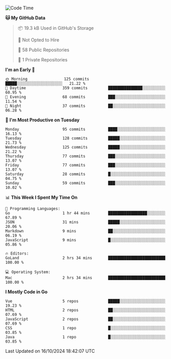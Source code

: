 <!--START_SECTION:waka-->
![Code Time](http://img.shields.io/badge/Code%20Time-1%2C306%20hrs%2042%20mins-blue)

**🐱 My GitHub Data** 

> 📦 19.3 kB Used in GitHub's Storage 
 > 
> 🚫 Not Opted to Hire
 > 
> 📜 58 Public Repositories 
 > 
> 🔑 1 Private Repositories 
 > 
**I'm an Early 🐤** 

```text
🌞 Morning                125 commits         █████░░░░░░░░░░░░░░░░░░░░   21.22 % 
🌆 Daytime                359 commits         ███████████████░░░░░░░░░░   60.95 % 
🌃 Evening                68 commits          ███░░░░░░░░░░░░░░░░░░░░░░   11.54 % 
🌙 Night                  37 commits          ██░░░░░░░░░░░░░░░░░░░░░░░   06.28 % 
```
📅 **I'm Most Productive on Tuesday** 

```text
Monday                   95 commits          ████░░░░░░░░░░░░░░░░░░░░░   16.13 % 
Tuesday                  128 commits         █████░░░░░░░░░░░░░░░░░░░░   21.73 % 
Wednesday                125 commits         █████░░░░░░░░░░░░░░░░░░░░   21.22 % 
Thursday                 77 commits          ███░░░░░░░░░░░░░░░░░░░░░░   13.07 % 
Friday                   77 commits          ███░░░░░░░░░░░░░░░░░░░░░░   13.07 % 
Saturday                 28 commits          █░░░░░░░░░░░░░░░░░░░░░░░░   04.75 % 
Sunday                   59 commits          ███░░░░░░░░░░░░░░░░░░░░░░   10.02 % 
```


📊 **This Week I Spent My Time On** 

```text
💬 Programming Languages: 
Go                       1 hr 44 mins        █████████████████░░░░░░░░   67.89 % 
JSON                     31 mins             █████░░░░░░░░░░░░░░░░░░░░   20.06 % 
Markdown                 9 mins              ██░░░░░░░░░░░░░░░░░░░░░░░   06.19 % 
JavaScript               9 mins              █░░░░░░░░░░░░░░░░░░░░░░░░   05.86 % 

🔥 Editors: 
GoLand                   2 hrs 34 mins       █████████████████████████   100.00 % 

💻 Operating System: 
Mac                      2 hrs 34 mins       █████████████████████████   100.00 % 
```

**I Mostly Code in Go** 

```text
Vue                      5 repos             █████░░░░░░░░░░░░░░░░░░░░   19.23 % 
HTML                     2 repos             ██░░░░░░░░░░░░░░░░░░░░░░░   07.69 % 
JavaScript               2 repos             ██░░░░░░░░░░░░░░░░░░░░░░░   07.69 % 
CSS                      1 repo              █░░░░░░░░░░░░░░░░░░░░░░░░   03.85 % 
Java                     1 repo              █░░░░░░░░░░░░░░░░░░░░░░░░   03.85 % 
```




 Last Updated on 16/10/2024 18:42:07 UTC
<!--END_SECTION:waka-->
